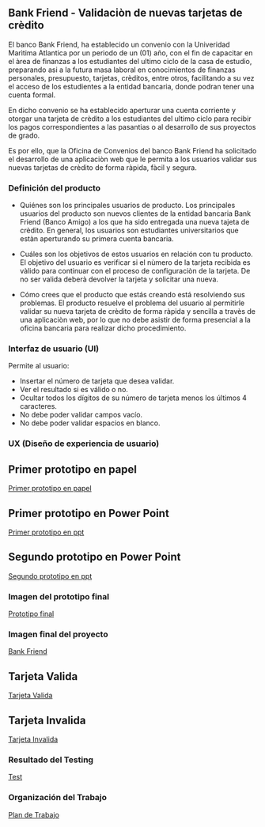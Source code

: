 ## Bank Friend - Validaciòn de nuevas tarjetas de crèdito 

El banco Bank Friend, ha establecido un convenio con la Univeridad Marìtima Atlantica por un periodo de un (01) año,
con el fin de capacitar en el àrea de finanzas a los estudiantes del ultimo ciclo de la casa de estudio, preparando asi 
a la futura masa laboral en conocimientos de finanzas personales, presupuesto, tarjetas, crèditos, entre otros, 
facilitando a su vez el acceso de los estudientes a la entidad bancaria, donde podran tener una cuenta formal. 

En dicho convenio se ha establecido aperturar una cuenta corriente y otorgar una tarjeta de crèdito a los estudiantes 
del ultimo ciclo para recibir los pagos correspondientes a las pasantias o al desarrollo de sus proyectos de grado.

Es por ello, que la Oficina de Convenios del banco Bank Friend ha solicitado el desarrollo de una aplicaciòn web
que le permita a los usuarios validar sus nuevas tarjetas de crèdito de forma ràpida, fàcil y segura.

### Definición del producto

* Quiénes son los principales usuarios de producto.
Los principales usuarios del producto son nuevos clientes de la entidad bancaria Bank Friend (Banco Amigo) 
a los que ha sido entregada una nueva tajeta de crèdito.
En general, los usuarios son estudiantes universitarios que estàn aperturando su primera cuenta bancaria.

* Cuáles son los objetivos de estos usuarios en relación con tu producto.
El objetivo del usuario es verificar si el nùmero de la tarjeta recibida es vàlido para continuar 
con el proceso de configuraciòn de la tarjeta. De no ser valida deberà devolver la tarjeta y solicitar una nueva.

* Cómo crees que el producto que estás creando está resolviendo sus problemas.
El producto resuelve el problema del usuario al permitirle validar su nueva tarjeta de crèdito 
de forma ràpida y sencilla a travès de una aplicaciòn web, por lo que no debe asistir de forma presencial 
a la oficina bancaria para realizar dicho procedimiento.

### Interfaz de usuario (UI)

Permite al usuario:

* Insertar el número de tarjeta que desea validar.
* Ver el resultado si es válido o no.
* Ocultar todos los dígitos de su número de tarjeta menos los últimos 4 caracteres.
* No debe poder validar campos vacío.
* No debe poder validar espacios en blanco.

### UX (Diseño de experiencia de usuario)

## Primer prototipo en papel

[Primer prototipo en papel](src\public\prototipo_papel.png)

## Primer prototipo en Power Point

[Primer prototipo en ppt](src\public\prototipo_ppt_1.png)

## Segundo prototipo en Power Point

[Segundo prototipo en ppt](src\public\prototipo_ppt_2.png)

### Imagen del prototipo final

[Prototipo final](src\public\prototipo_ppt_final.png)

### Imagen final del proyecto

[Bank Friend](src\public\bf_product.png)

## Tarjeta Valida

[Tarjeta Valida](src\public\card_valid.png)

## Tarjeta Invalida

[Tarjeta Invalida](src\public\card_invalid.png)

### Resultado del Testing

[Test](src\public\test.png)

### Organización del Trabajo

[Plan de Trabajo](src\public\plan.png)
